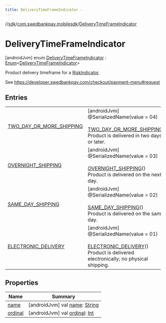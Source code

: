 ```yaml
---
title: DeliveryTimeFrameIndicator -
---
```

//[sdk](../../../index)/[com.swedbankpay.mobilesdk](../index)/[DeliveryTimeFrameIndicator](index)



# DeliveryTimeFrameIndicator  
 [androidJvm] enum [DeliveryTimeFrameIndicator](index) : [Enum](https://kotlinlang.org/api/latest/jvm/stdlib/kotlin/-enum/index.html)<[DeliveryTimeFrameIndicator](index)> 

Product delivery timeframe for a [RiskIndicator](../-risk-indicator/index).



See https://developer.swedbankpay.com/checkout/payment-menu#request

   


## Entries  
  
| | |
|---|---|
| <a name="com.swedbankpay.mobilesdk/DeliveryTimeFrameIndicator.TWO_DAY_OR_MORE_SHIPPING///PointingToDeclaration/"></a>[TWO_DAY_OR_MORE_SHIPPING](-t-w-o_-d-a-y_-o-r_-m-o-r-e_-s-h-i-p-p-i-n-g/index)| <a name="com.swedbankpay.mobilesdk/DeliveryTimeFrameIndicator.TWO_DAY_OR_MORE_SHIPPING///PointingToDeclaration/"></a> [androidJvm] @SerializedName(value = 04)  <br>  <br>[TWO_DAY_OR_MORE_SHIPPING](-t-w-o_-d-a-y_-o-r_-m-o-r-e_-s-h-i-p-p-i-n-g/index)()  <br>Product is delivered in two days or later.   <br>|
| <a name="com.swedbankpay.mobilesdk/DeliveryTimeFrameIndicator.OVERNIGHT_SHIPPING///PointingToDeclaration/"></a>[OVERNIGHT_SHIPPING](-o-v-e-r-n-i-g-h-t_-s-h-i-p-p-i-n-g/index)| <a name="com.swedbankpay.mobilesdk/DeliveryTimeFrameIndicator.OVERNIGHT_SHIPPING///PointingToDeclaration/"></a> [androidJvm] @SerializedName(value = 03)  <br>  <br>[OVERNIGHT_SHIPPING](-o-v-e-r-n-i-g-h-t_-s-h-i-p-p-i-n-g/index)()  <br>Product is delivered on the next day.   <br>|
| <a name="com.swedbankpay.mobilesdk/DeliveryTimeFrameIndicator.SAME_DAY_SHIPPING///PointingToDeclaration/"></a>[SAME_DAY_SHIPPING](-s-a-m-e_-d-a-y_-s-h-i-p-p-i-n-g/index)| <a name="com.swedbankpay.mobilesdk/DeliveryTimeFrameIndicator.SAME_DAY_SHIPPING///PointingToDeclaration/"></a> [androidJvm] @SerializedName(value = 02)  <br>  <br>[SAME_DAY_SHIPPING](-s-a-m-e_-d-a-y_-s-h-i-p-p-i-n-g/index)()  <br>Product is delivered on the same day.   <br>|
| <a name="com.swedbankpay.mobilesdk/DeliveryTimeFrameIndicator.ELECTRONIC_DELIVERY///PointingToDeclaration/"></a>[ELECTRONIC_DELIVERY](-e-l-e-c-t-r-o-n-i-c_-d-e-l-i-v-e-r-y/index)| <a name="com.swedbankpay.mobilesdk/DeliveryTimeFrameIndicator.ELECTRONIC_DELIVERY///PointingToDeclaration/"></a> [androidJvm] @SerializedName(value = 01)  <br>  <br>[ELECTRONIC_DELIVERY](-e-l-e-c-t-r-o-n-i-c_-d-e-l-i-v-e-r-y/index)()  <br>Product is delivered electronically; no physical shipping.   <br>|


## Properties  
  
|  Name |  Summary | 
|---|---|
| <a name="com.swedbankpay.mobilesdk/DeliveryTimeFrameIndicator/name/#/PointingToDeclaration/"></a>[name](index.md#1534002543%2FProperties%2F-1404661416)| <a name="com.swedbankpay.mobilesdk/DeliveryTimeFrameIndicator/name/#/PointingToDeclaration/"></a> [androidJvm] val [name](index.md#1534002543%2FProperties%2F-1404661416): [String](https://kotlinlang.org/api/latest/jvm/stdlib/kotlin/-string/index.html)   <br>|
| <a name="com.swedbankpay.mobilesdk/DeliveryTimeFrameIndicator/ordinal/#/PointingToDeclaration/"></a>[ordinal](index.md#492058479%2FProperties%2F-1404661416)| <a name="com.swedbankpay.mobilesdk/DeliveryTimeFrameIndicator/ordinal/#/PointingToDeclaration/"></a> [androidJvm] val [ordinal](index.md#492058479%2FProperties%2F-1404661416): [Int](https://kotlinlang.org/api/latest/jvm/stdlib/kotlin/-int/index.html)   <br>|


